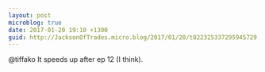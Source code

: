 ```yaml
---
layout: post
microblog: true
date: 2017-01-20 19:10 +1300
guid: http://JacksonOfTrades.micro.blog/2017/01/20/t822325337295945729.html
---
```

@tiffako It speeds up after ep 12 (I think).
